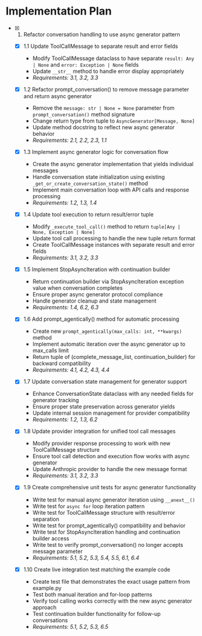 # Implementation Plan

- [x] 1. Refactor conversation handling to use async generator pattern
  - [x] 1.1 Update ToolCallMessage to separate result and error fields
    - Modify ToolCallMessage dataclass to have separate `result: Any | None` and `error: Exception | None` fields
    - Update `__str__` method to handle error display appropriately
    - _Requirements: 3.1, 3.2, 3.3_

  - [x] 1.2 Refactor prompt_conversation() to remove message parameter and return async generator
    - Remove the `message: str | None = None` parameter from `prompt_conversation()` method signature
    - Change return type from tuple to `AsyncGenerator[Message, None]`
    - Update method docstring to reflect new async generator behavior
    - _Requirements: 2.1, 2.2, 2.3, 1.1_

  - [x] 1.3 Implement async generator logic for conversation flow
    - Create the async generator implementation that yields individual messages
    - Handle conversation state initialization using existing `_get_or_create_conversation_state()` method
    - Implement main conversation loop with API calls and response processing
    - _Requirements: 1.2, 1.3, 1.4_

  - [x] 1.4 Update tool execution to return result/error tuple
    - Modify `_execute_tool_call()` method to return `tuple[Any | None, Exception | None]`
    - Update tool call processing to handle the new tuple return format
    - Create ToolCallMessage instances with separate result and error fields
    - _Requirements: 3.1, 3.2, 3.3_

  - [x] 1.5 Implement StopAsyncIteration with continuation builder
    - Return continuation builder via StopAsyncIteration exception value when conversation completes
    - Ensure proper async generator protocol compliance
    - Handle generator cleanup and state management
    - _Requirements: 1.4, 6.2, 6.3_

  - [x] 1.6 Add prompt_agentically() method for automatic processing
    - Create new `prompt_agentically(max_calls: int, **kwargs)` method
    - Implement automatic iteration over the async generator up to max_calls limit
    - Return tuple of (complete_message_list, continuation_builder) for backward compatibility
    - _Requirements: 4.1, 4.2, 4.3, 4.4_

  - [x] 1.7 Update conversation state management for generator support
    - Enhance ConversationState dataclass with any needed fields for generator tracking
    - Ensure proper state preservation across generator yields
    - Update internal session management for provider compatibility
    - _Requirements: 1.2, 1.3, 6.2_

  - [x] 1.8 Update provider integration for unified tool call messages
    - Modify provider response processing to work with new ToolCallMessage structure
    - Ensure tool call detection and execution flow works with async generator
    - Update Anthropic provider to handle the new message format
    - _Requirements: 3.1, 3.2, 3.3_

  - [x] 1.9 Create comprehensive unit tests for async generator functionality
    - Write test for manual async generator iteration using `__anext__()`
    - Write test for `async for` loop iteration pattern
    - Write test for ToolCallMessage structure with result/error separation
    - Write test for prompt_agentically() compatibility and behavior
    - Write test for StopAsyncIteration handling and continuation builder access
    - Write test to verify prompt_conversation() no longer accepts message parameter
    - _Requirements: 5.1, 5.2, 5.3, 5.4, 5.5, 6.1, 6.4_

  - [x] 1.10 Create live integration test matching the example code
    - Create test file that demonstrates the exact usage pattern from example.py
    - Test both manual iteration and for-loop patterns
    - Verify tool calling works correctly with the new async generator approach
    - Test continuation builder functionality for follow-up conversations
    - _Requirements: 5.1, 5.2, 5.3, 6.5_